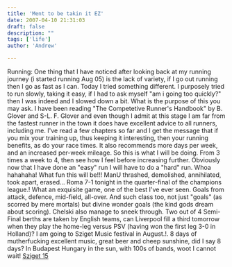 ```yaml
---
title: 'Ment to be takin it EZ'
date: 2007-04-10 21:31:03
draft: false
description: ""
tags: ['life']
author: 'Andrew'

---
```


Running: One thing that I have noticed after looking back at my running journey (i started running Aug 05) is the lack of variety, if I go out running then I go as fast as I can. Today I tried something different. I purposely tried to run slowly, taking it easy, if I had to ask myself "am i going too quickly?" then I was indeed and I slowed down a bit. What is the purpose of this you may ask. I have been reading "The Competetive Runner's Handbook" by B. Glover and S-L. F. Glover and even though I admit at this stage I am far from the fastest runner in the town it does have excellent advice to all runners, including me. I've read a few chapters so far and I get the message that if you mix your training up, thus keeping it interesting, then your running benefits, as do your race times. It also recommends more days per week, and an increased per-week mileage. So this is what I will be doing. From 3 times a week to 4, then see how I feel before increasing further. Obviously now that I have done an "easy" run I will have to do a "hard" run. Whoa hahahaha! What fun this will be!!! ManU thrashed, demolished, annihilated, took apart, erased... Roma 7-1 tonight in the quarter-final of the champions league.! What an exquisite game, one of the best I've ever seen. Goals from attack, defence, mid-field, all-over. And such class too, not just "goals" (as scorred by mere mortals) but divine wonder goals (the kind gods dream about scoring). Chelski also manage to sneek through. Two out of 4 Semi-Final berths are taken by English teams, can Liverpool fill a third tomorrow when they play the home-leg versus PSV (having won the first leg 3-0 in Holland)? I am going to Sziget Music festival in August.!. 8 days of mutherfucking excellent music, great beer and cheep sunshine, did I say 8 days? In Budapest Hungary in the sun, with 100s of bands, woot I cannot wait! [Sziget 15](http://www.sziget.hu/festival_english)
